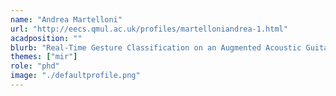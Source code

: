 ```yaml
---
name: "Andrea Martelloni"
url: "http://eecs.qmul.ac.uk/profiles/martelloniandrea-1.html"
acadposition: ""
blurb: "Real-Time Gesture Classification on an Augmented Acoustic Guitar using Deep Learning to Improve Extended-Range and Percussive Solo Playing"
themes: ["mir"]
role: "phd"
image: "./defaultprofile.png"
---
```

